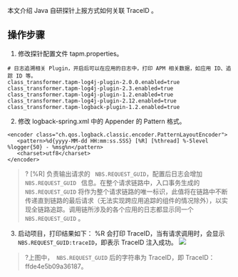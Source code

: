 本文介绍 Java 自研探针上报方式如何关联 TraceID 。

## 操作步骤
1. 修改探针配置文件 tapm.properties。
```
# 日志追溯相关 Plugin，开启后可以在应用的日志中，打印 APM 相关数据，如应用 ID、追踪 ID 等。
class_transformer.tapm-log4j-plugin-2.0.0.enabled=true
class_transformer.tapm-log4j-plugin-2.3.enabled=true
class_transformer.tapm-log4j-plugin-1.2.enabled=true
class_transformer.tapm-log4j-plugin-2.12.enabled=true
class_transformer.tapm-logback-plugin-1.2.enabled=true
```

2. 修改 logback-spring.xml 中的 Appender 的 Pattern 格式。
```
<encoder class="ch.qos.logback.classic.encoder.PatternLayoutEncoder">
   <pattern>%d{yyyy-MM-dd HH:mm:ss.SSS} [%R] [%thread] %-5level %logger{50} - %msg%n</pattern>
   <charset>utf8</charset>
</encoder>
```

>? [%R] 负责输出请求的 ` NBS.REQUEST_GUID`，配置后日志会增加 `NBS.REQUEST_GUID ` 信息。在整个请求链路中，入口事务生成的  `NBS.REQUEST_GUID`  将作为整个请求链路的唯一标识，此值将在链路中不断传递直到链路的最后请求（无法实现跨应用追踪的组件的情况除外），以实现全链路追踪。调用链所涉及的各个应用的日志都显示同一个 `NBS.REQUEST_GUID` 。

3. 启动项目，打印结果如下：
   %R 会打印 TraceID，当有请求调用时，会显示 `NBS.REQUEST_GUID:traceID`，即表示 TraceID 注入成功。
   ![](https://qcloudimg.tencent-cloud.cn/raw/31b463a00bbf97d8dfd86b73648223ed.png)
>?上图中，` NBS.REQUEST_GUID` 后的字符串为 TraceID，即 TraceID：ffde4e5b09a36187。
